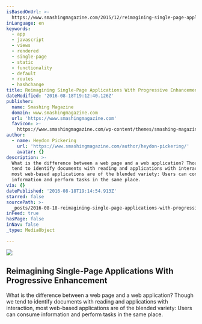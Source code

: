 ```yaml
---
isBasedOnUrl: >-
  https://www.smashingmagazine.com/2015/12/reimagining-single-page-applications-progressive-enhancement/
inLanguage: en
keywords:
  - app
  - javascript
  - views
  - rendered
  - single-page
  - static
  - functionality
  - default
  - routes
  - hashchange
title: Reimagining Single-Page Applications With Progressive Enhancement
dateModified: '2016-08-18T19:12:40.126Z'
publisher:
  name: Smashing Magazine
  domain: www.smashingmagazine.com
  url: 'https://www.smashingmagazine.com'
  favicon: >-
    https://www.smashingmagazine.com/wp-content/themes/smashing-magazine/assets/images/favicon.png
author:
  - name: Heydon Pickering
    url: 'https://www.smashingmagazine.com/author/heydon-pickering/'
    avatar: {}
description: >-
  What is the difference between a web page and a web application? Though we
  tend to identify documents with reading and applications with interaction,
  most web-based applications are of the blended variety: Users can consume
  information and perform tasks in the same place.
via: {}
datePublished: '2016-08-18T19:14:54.913Z'
starred: false
sourcePath: >-
  _posts/2016-08-18-reimagining-single-page-applications-with-progressive-enhanc.md
inFeed: true
hasPage: false
inNav: false
_type: MediaObject

---
```

<article style=""><img src="https://imgflo.herokuapp.com/graph/vahj1ThiexotieMo/127a2608eb7ed015ae47bd825c234337/noop.png?input=https%3A%2F%2Fwww.smashingmagazine.com%2Fwp-content%2Fuploads%2F2015%2F12%2Fhashtag-opt.png" /><h1>Reimagining Single-Page Applications With Progressive Enhancement</h1><p>What is the difference between a web page and a web application? Though we tend to identify documents with reading and applications with interaction, most web-based applications are of the blended variety: Users can consume information and perform tasks in the same place.</p></article>